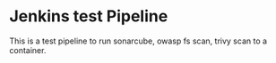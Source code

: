 # Jenkins test Pipeline  
This is a test pipeline to run sonarcube, owasp fs scan, trivy scan to a container. 

